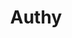 ---
blog: https://authy.com/blog/
codehost: https://github.com/https://github.com/authy
colors:
- '#EC1C24'
- '#51575C'
facebook: https://www.facebook.com/authysec
images:
- authy-ar21.svg
- authy-icon.svg
- authy-tile.svg
linkedin: https://linkedin.com/company/authy
logohandle: authy
sort: authy
tags:
- authentication
- programming_library
- saas
title: Authy
twitter: https://x.com/Authy
website: https://authy.com/
---